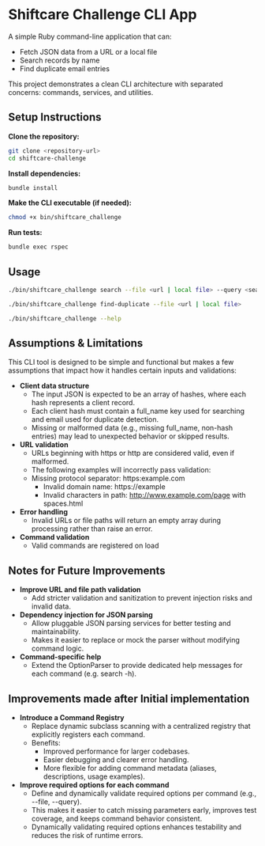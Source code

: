
# Shiftcare Challenge CLI App

A simple Ruby command-line application that can:

- Fetch JSON data from a URL or a local file  
- Search records by name  
- Find duplicate email entries

This project demonstrates a clean CLI architecture with separated concerns: commands, services, and utilities.
## Setup Instructions

**Clone the repository:**

```bash
git clone <repository-url>
cd shiftcare-challenge
```

**Install dependencies:**
```bash
bundle install
```

**Make the CLI executable (if needed):**
```bash
chmod +x bin/shiftcare_challenge
```

**Run tests:**
```bash
bundle exec rspec
```
## Usage

```bash
./bin/shiftcare_challenge search --file <url | local file> --query <search query>

./bin/shiftcare_challenge find-duplicate --file <url | local file>

./bin/shiftcare_challenge --help
```


## Assumptions & Limitations

This CLI tool is designed to be simple and functional but makes a few assumptions that impact how it handles certain inputs and validations:

- **Client data structure**
  - The input JSON is expected to be an array of hashes, where each hash represents a client record.
  - Each client hash must contain a full_name key used for searching and email used for duplicate detection.
  - Missing or malformed data (e.g., missing full_name, non-hash entries) may lead to unexpected behavior or skipped results.
- **URL validation**
  - URLs beginning with https or http are considered valid, even if malformed.
  - The following examples will incorrectly pass validation:
  - Missing protocol separator: https:example.com
    - Invalid domain name: https://example
    - Invalid characters in path: http://www.example.com/page with spaces.html
- **Error handling**
  - Invalid URLs or file paths will return an empty array during processing rather than raise an error.
- **Command validation**
  - Valid commands are registered on load

## Notes for Future Improvements

- **Improve URL and file path validation**
  - Add stricter validation and sanitization to prevent injection risks and invalid data.
- **Dependency injection for JSON parsing**
  - Allow pluggable JSON parsing services for better testing and maintainability.
  - Makes it easier to replace or mock the parser without modifying command logic.
- **Command-specific help**
  - Extend the OptionParser to provide dedicated help messages for each command (e.g. search -h).

## Improvements made after Initial implementation

- **Introduce a Command Registry**
  - Replace dynamic subclass scanning with a centralized registry that explicitly registers each command.
  - Benefits:
    - Improved performance for larger codebases.
    - Easier debugging and clearer error handling.
    - More flexible for adding command metadata (aliases, descriptions, usage examples).
- **Improve required options for each command**
  - Define and dynamically validate required options per command (e.g., --file, --query).
  - This makes it easier to catch missing parameters early, improves test coverage, and keeps command behavior consistent.
  - Dynamically validating required options enhances testability and reduces the risk of runtime errors.
